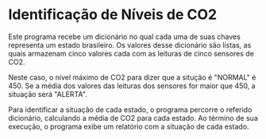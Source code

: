 # Identificação de Níveis de CO2
Este programa recebe um dicionário no qual cada uma de suas chaves representa um estado brasileiro. Os valores desse dicionário são listas, as quais
armazenam cinco valores cada com as leituras de cinco sensores de CO2.

Neste caso, o nível máximo de CO2 para dizer que a situção é "NORMAL" é 450. Se a média dos valores das leituras dos sensores for maior que 450, a situação
será "ALERTA".

Para identificar a situação de cada estado, o programa percorre o referido dicionário, calculando a média de CO2 para cada estado. Ao término de sua execução,
o programa exibe um relatório com a situação de cada estado.
